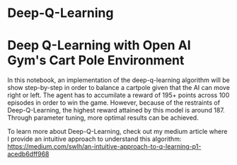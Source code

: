 # Deep-Q-Learning

# Deep Q-Learning with Open AI Gym's Cart Pole Environment

In this notebook, an implementation of the deep-q-learning algorithm will be show step-by-step in order to balance a cartpole given that the AI can move right or left. The agent has to accumilate a reward of 195+ points across 100 episodes in order to win the game. However, because of the restraints of Deep-Q-Learning, the highest reward attained by this model is around 187. Through parameter tuning, more optimal results can be achieved.

To learn more about Deep-Q-Learning, check out my medium article where I provide an intuitive approach to understand this algorithm:
https://medium.com/swlh/an-intuitive-approach-to-q-learning-p1-acedb6dff968


